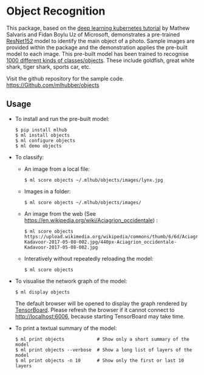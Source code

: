 Object Recognition
==================

This package, based on the [deep learning kubernetes
tutorial](https://blogs.technet.microsoft.com/machinelearning/2018/04/19/deploying-deep-learning-models-on-kubernetes-with-gpus/)
by Mathew Salvaris and Fidan Boylu Uz of Microsoft, demonstrates a
pre-trained
[ResNet152](https://www.tensorflow.org/hub/modules/google/imagenet/resnet_v1_152/classification/1)
model to identify the main object of a photo. Sample images are provided
within the package and the demonstration applies the pre-built model to
each image. This pre-built model has been trained to recognise [1000
different kinds of
classes/objects](http://data.dmlc.ml/mxnet/models/imagenet/synset.txt).
These include goldfish, great white shark, tiger shark, sports car, etc.

Visit the github repository for the sample code.
<https://Github.com/mlhubber/objects>

Usage
-----

-   To install and run the pre-built model:

        $ pip install mlhub
        $ ml install objects
        $ ml configure objects
        $ ml demo objects

-   To classify:
    -   An image from a local file:

            $ ml score objects ~/.mlhub/objects/images/lynx.jpg

    -   Images in a folder:

            $ ml score objects ~/.mlhub/objects/images/

    -   An image from the web (See
        <https://en.wikipedia.org/wiki/Aciagrion_occidentale>) :

            $ ml score objects https://upload.wikimedia.org/wikipedia/commons/thumb/6/6d/Aciagrion_occidentale-Kadavoor-2017-05-08-002.jpg/440px-Aciagrion_occidentale-Kadavoor-2017-05-08-002.jpg

    -   Interatively without repeatedly reloading the model:

            $ ml score objects

-   To visualise the network graph of the model:

        $ ml display objects

    The default browser will be opened to display the graph rendered by
    [TensorBoard](https://www.tensorflow.org/guide/graph_viz). Please
    refresh the browser if it cannot connect to <http://localhost:6006>,
    because starting TensorBoard may take time.

-   To print a textual summary of the model:

        $ ml print objects            # Show only a short summary of the model
        $ ml print objects --verbose  # Show a long list of layers of the model
        $ ml print objects -n 10      # Show only the first or last 10 layers
